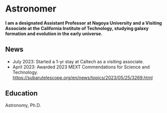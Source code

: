 # Astronomer

#### I am a designated Assistant Professor at Nagoya University and a Visiting Associate at the California Institute of Technology, studying galaxy formation and evolution in the early universe. 

## News
- July 2023: Started a 1-yr stay at Caltech as a visiting associate.
- April 2023: Awarded 2023 MEXT Commendations for Science and Technology.
  https://subarutelescope.org/en/news/topics/2023/05/25/3269.html

## Education
Astronomy, Ph.D.
